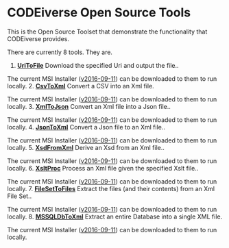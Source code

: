 
# CODEiverse Open Source Tools

This is the Open Source Toolset that demonstrate the functionality
that CODEiverse provides.

There are currently 8 tools.  They are.          
  1. **<a href="/codee42/CODEiverse-OST/blob/master/Docs/CommandLineTools/CLBCUriToFile.md">UriToFile</a>**
     Download the specified Uri and output the file..
 
  
The current MSI Installer ([v2016-09-11](https://github.com/codee42/CODEiverse-OST/raw/master/Setup/Debug/CODEiverse_OST_20160911.msi)) can be downloaded to 
them to run locally.
  2. **<a href="/codee42/CODEiverse-OST/blob/master/Docs/CommandLineTools/CLBCCsvToXml.md">CsvToXml</a>**
     Convert a CSV into an Xml file.
 
  
The current MSI Installer ([v2016-09-11](https://github.com/codee42/CODEiverse-OST/raw/master/Setup/Debug/CODEiverse_OST_20160911.msi)) can be downloaded to 
them to run locally.
  3. **<a href="/codee42/CODEiverse-OST/blob/master/Docs/CommandLineTools/CLBCXmlToJson.md">XmlToJson</a>**
     Convert an Xml file into a Json file..
 
  
The current MSI Installer ([v2016-09-11](https://github.com/codee42/CODEiverse-OST/raw/master/Setup/Debug/CODEiverse_OST_20160911.msi)) can be downloaded to 
them to run locally.
  4. **<a href="/codee42/CODEiverse-OST/blob/master/Docs/CommandLineTools/CLBCJsonToXml.md">JsonToXml</a>**
     Convert a Json file to an Xml file..
 
  
The current MSI Installer ([v2016-09-11](https://github.com/codee42/CODEiverse-OST/raw/master/Setup/Debug/CODEiverse_OST_20160911.msi)) can be downloaded to 
them to run locally.
  5. **<a href="/codee42/CODEiverse-OST/blob/master/Docs/CommandLineTools/CLBCXsdFromXml.md">XsdFromXml</a>**
     Derive an Xsd from an Xml file..
 
  
The current MSI Installer ([v2016-09-11](https://github.com/codee42/CODEiverse-OST/raw/master/Setup/Debug/CODEiverse_OST_20160911.msi)) can be downloaded to 
them to run locally.
  6. **<a href="/codee42/CODEiverse-OST/blob/master/Docs/CommandLineTools/CLBCXsltProc.md">XsltProc</a>**
     Process an Xml file given the specified Xslt file..
 
  
The current MSI Installer ([v2016-09-11](https://github.com/codee42/CODEiverse-OST/raw/master/Setup/Debug/CODEiverse_OST_20160911.msi)) can be downloaded to 
them to run locally.
  7. **<a href="/codee42/CODEiverse-OST/blob/master/Docs/CommandLineTools/CLBCFileSetToFiles.md">FileSetToFiles</a>**
     Extract the files (and their contents) from an Xml File Set..
 
  
The current MSI Installer ([v2016-09-11](https://github.com/codee42/CODEiverse-OST/raw/master/Setup/Debug/CODEiverse_OST_20160911.msi)) can be downloaded to 
them to run locally.
  8. **<a href="/codee42/CODEiverse-OST/blob/master/Docs/CommandLineTools/CLBCMSSQLDbToXml.md">MSSQLDbToXml</a>**
     Extract an entire Database into a single XML file.
 
  
The current MSI Installer ([v2016-09-11](https://github.com/codee42/CODEiverse-OST/raw/master/Setup/Debug/CODEiverse_OST_20160911.msi)) can be downloaded to 
them to run locally.
  